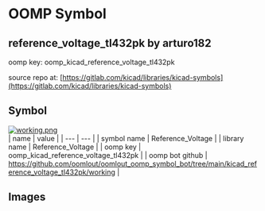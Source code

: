 # OOMP Symbol  
## reference_voltage_tl432pk  by arturo182  
  
oomp key: oomp_kicad_reference_voltage_tl432pk  
  
source repo at: [https://gitlab.com/kicad/libraries/kicad-symbols](https://gitlab.com/kicad/libraries/kicad-symbols)  
## Symbol  
  
[![working.png](working_600.png)](working.png)  
| name | value | 
| --- | --- | 
| symbol name | Reference_Voltage | 
| library name | Reference_Voltage | 
| oomp key | oomp_kicad_reference_voltage_tl432pk | 
| oomp bot github | https://github.com/oomlout/oomlout_oomp_symbol_bot/tree/main/kicad_reference_voltage_tl432pk/working | 
## Images  
